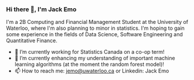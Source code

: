 ### Hi there 👋, I'm Jack Emo

I'm a 2B Computing and Financial Management Student at the University of Waterloo, where I'm also planning to minor in statistics. I'm hoping to gain some experience in the fields of Data Science, Software Engineering and Quantitative Finance.

* 🔭 I’m currently working for Statistics Canada on a co-op term!
* 🌱 I’m currently enhancing my understanding of important machine learning algorithms (at the moment the random forest model)!
* 📫 How to reach me: jemo@uwaterloo.ca or Linkedin: Jack Emo
<!--
**jack-emo/jack-emo** is a ✨ _special_ ✨ repository because its `README.md` (this file) appears on your GitHub profile.

Here are some ideas to get you started:

- 🔭 I’m currently working on ...
- 🌱 I’m currently learning ...
- 👯 I’m looking to collaborate on ...
- 🤔 I’m looking for help with ...
- 💬 Ask me about ...
- 📫 How to reach me: ...
- 😄 Pronouns: ...
- ⚡ Fun fact: ...
-->

